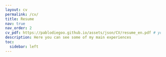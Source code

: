 ```yaml
---
layout: cv
permalink: /cv/
title: Resume
nav: true
nav_order: 2
cv_pdf: https://pablodiegoo.github.io/assets/json/CV/resume_en.pdf # you can also use external links here
description: Here you can see some of my main experiences
toc:
  sidebar: left
---
```

